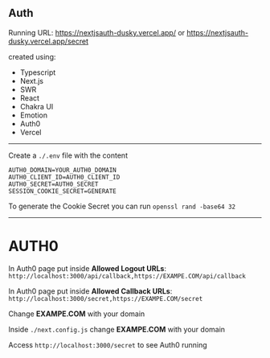 ## Auth

Running URL: https://nextjsauth-dusky.vercel.app/ or  https://nextjsauth-dusky.vercel.app/secret

created using:
* Typescript
* Next.js
* SWR
* React
* Chakra UI
* Emotion
* Auth0
* Vercel

---

Create a `./.env` file with the content

```
AUTH0_DOMAIN=YOUR_AUTH0_DOMAIN
AUTH0_CLIENT_ID=AUTH0_CLIENT_ID
AUTH0_SECRET=AUTH0_SECRET
SESSION_COOKIE_SECRET=GENERATE
```

To generate the Cookie Secret you can run `openssl rand -base64 32`

---

# AUTH0

In Auth0 page put inside **Allowed Logout URLs**: 
`http://localhost:3000/api/callback,https://EXAMPE.COM/api/callback`

In Auth0 page put inside **Allowed Callback URLs**:
`http://localhost:3000/secret,https://EXAMPE.COM/secret`

Change **EXAMPE.COM** with your domain

Inside `./next.config.js` change **EXAMPE.COM** with your domain

Access `http://localhost:3000/secret` to see Auth0 running
